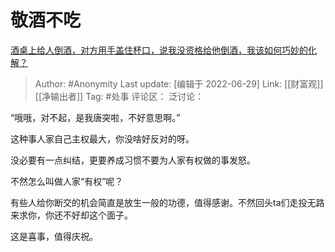 # 敬酒不吃
[酒桌上给人倒酒，对方用手盖住杯口，说我没资格给他倒酒，我该如何巧妙的化解？](https://www.zhihu.com/question/539711148/answer/2550212015)

> Author: #Anonymity
> Last update: [编辑于 2022-06-29]
> Link: [[财富观]] [[净输出者]]
> Tag: #处事
> 评论区：
> 泛讨论：

“哦哦，对不起，是我唐突啦，不好意思啊。”

这种事人家自己主权最大，你没啥好反对的呀。

没必要有一点纠结，更要养成习惯不要为人家有权做的事发怒。

不然怎么叫做人家“有权”呢？

有些人给你断交的机会简直是放生一般的功德，值得感谢。不然回头ta们走投无路来求你，你还不好却这个面子。

这是喜事，值得庆祝。
